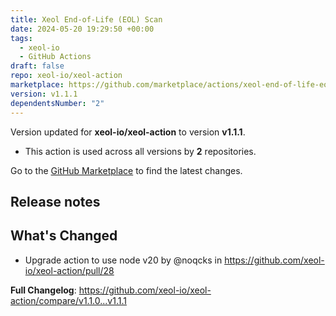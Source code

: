 ```yaml
---
title: Xeol End-of-Life (EOL) Scan
date: 2024-05-20 19:29:50 +00:00
tags:
  - xeol-io
  - GitHub Actions
draft: false
repo: xeol-io/xeol-action
marketplace: https://github.com/marketplace/actions/xeol-end-of-life-eol-scan
version: v1.1.1
dependentsNumber: "2"
---
```



Version updated for **xeol-io/xeol-action** to version **v1.1.1**.
- This action is used across all versions by **2** repositories.

Go to the [GitHub Marketplace](https://github.com/marketplace/actions/xeol-end-of-life-eol-scan) to find the latest changes.

## Release notes

## What's Changed
* Upgrade action to use node v20 by @noqcks in https://github.com/xeol-io/xeol-action/pull/28


**Full Changelog**: https://github.com/xeol-io/xeol-action/compare/v1.1.0...v1.1.1

